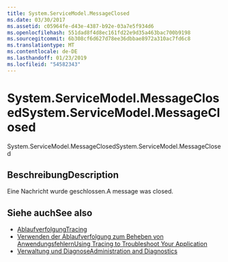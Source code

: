 ```yaml
---
title: System.ServiceModel.MessageClosed
ms.date: 03/30/2017
ms.assetid: c05964fe-d43e-4387-b92e-03a7e5f934d6
ms.openlocfilehash: 551dad8f4d8ec161fd22e9d35a463bac700b9198
ms.sourcegitcommit: 6b308cf6d627d78ee36dbbae8972a310ac7fd6c8
ms.translationtype: MT
ms.contentlocale: de-DE
ms.lasthandoff: 01/23/2019
ms.locfileid: "54582343"
---
```

# <a name="systemservicemodelmessageclosed"></a><span data-ttu-id="05341-102">System.ServiceModel.MessageClosed</span><span class="sxs-lookup"><span data-stu-id="05341-102">System.ServiceModel.MessageClosed</span></span>
<span data-ttu-id="05341-103">System.ServiceModel.MessageClosed</span><span class="sxs-lookup"><span data-stu-id="05341-103">System.ServiceModel.MessageClosed</span></span>  
  
## <a name="description"></a><span data-ttu-id="05341-104">Beschreibung</span><span class="sxs-lookup"><span data-stu-id="05341-104">Description</span></span>  
 <span data-ttu-id="05341-105">Eine Nachricht wurde geschlossen.</span><span class="sxs-lookup"><span data-stu-id="05341-105">A message was closed.</span></span>  
  
## <a name="see-also"></a><span data-ttu-id="05341-106">Siehe auch</span><span class="sxs-lookup"><span data-stu-id="05341-106">See also</span></span>
- [<span data-ttu-id="05341-107">Ablaufverfolgung</span><span class="sxs-lookup"><span data-stu-id="05341-107">Tracing</span></span>](../../../../../docs/framework/wcf/diagnostics/tracing/index.md)
- [<span data-ttu-id="05341-108">Verwenden der Ablaufverfolgung zum Beheben von Anwendungsfehlern</span><span class="sxs-lookup"><span data-stu-id="05341-108">Using Tracing to Troubleshoot Your Application</span></span>](../../../../../docs/framework/wcf/diagnostics/tracing/using-tracing-to-troubleshoot-your-application.md)
- [<span data-ttu-id="05341-109">Verwaltung und Diagnose</span><span class="sxs-lookup"><span data-stu-id="05341-109">Administration and Diagnostics</span></span>](../../../../../docs/framework/wcf/diagnostics/index.md)
